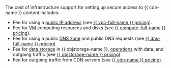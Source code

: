 The cost of infrastructure support for setting up secure access to {{ cdn-name }} content includes:

* Fee for using a [public IP address](../../../vpc/concepts/address.md#public-addresses) (see [{{ vpc-full-name }} pricing](../../../vpc/pricing.md)).
* Fee for [VM](../../../compute/concepts/vm.md) computing resources and disks (see [{{ compute-full-name }} pricing](../../../compute/pricing.md)).
* Fee for using a public [DNS zone](../../../dns/concepts/dns-zone.md#public-zones) and public DNS requests (see [{{ dns-full-name }} pricing](../../../dns/pricing.md)).
* Fee for [data storage](../../../storage/operations/index.md) in {{ objstorage-name }}, [operations](../../../storage/concepts/bucket.md) with data, and outgoing traffic (see [{{ objstorage-name }} pricing](../../../storage/pricing.md)).
* Fee for outgoing traffic from CDN servers (see [{{ cdn-name }} pricing](../../../cdn/pricing.md)).